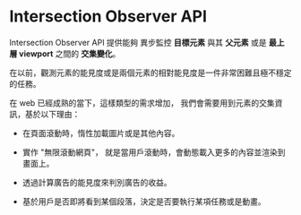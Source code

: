 # Intersection Observer API

Intersection Observer API 提供能夠
異步監控 **目標元素** 與其 **父元素** 或是 **最上層 viewport** 之間的 **交集變化**。

在以前，觀測元素的能見度或是兩個元素的相對能見度是一件非常困難且極不穩定的任務。

在 web 已經成熟的當下，這樣類型的需求增加，
我們會需要用到元素的交集資訊，基於以下理由：

- 在頁面滾動時，惰性加載圖片或是其他內容。

- 實作 "無限滾動網頁"，
  就是當用戶滾動時，會動態載入更多的內容並渲染到畫面上。

- 透過計算廣告的能見度來判別廣告的收益。

- 基於用戶是否即將看到某個段落，決定是否要執行某項任務或是動畫。
